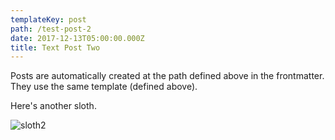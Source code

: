 ```yaml
---
templateKey: post
path: /test-post-2
date: 2017-12-13T05:00:00.000Z
title: Text Post Two
---
```

Posts are automatically created at the path defined above in the frontmatter. They use the same template (defined above).

Here's another sloth.

![sloth2](/assets/sloth2.png)
